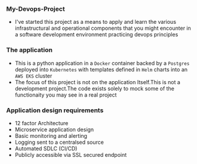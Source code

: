 ### My-Devops-Project
- I've started this project as a means to apply and learn the various infrastructural and operational components that you might encounter in a software development environment practicing devops principles

### The application
- This is a python application in a `Docker` container backed by a `Postgres` deployed into `Kubernetes` with templates defined in `Helm` charts into an `AWS EKS` cluster
- The focus of this project is not on the application Itself.This is not a development project.The code exists solely to mock some of the functionaity you may see in a real project

### Application design requirements
- 12 factor Architecture
- Microservice application design
- Basic monitoring and alerting
- Logging sent to a centralsed source
- Automated SDLC (CI/CD)
- Publicly accessible via SSL secured endpoint
